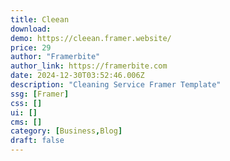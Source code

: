 ```yaml
---
title: Cleean
download:
demo: https://cleean.framer.website/
price: 29
author: "Framerbite"
author_link: https://framerbite.com
date: 2024-12-30T03:52:46.006Z
description: "Cleaning Service Framer Template"
ssg: [Framer]
css: []
ui: []
cms: []
category: [Business,Blog]
draft: false
---
```

